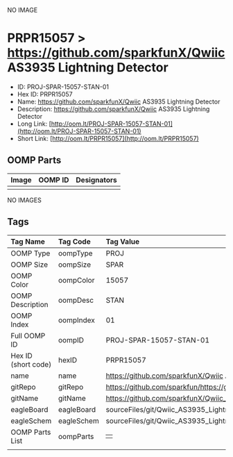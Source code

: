 


  
NO IMAGE  
# PRPR15057 > https://github.com/sparkfunX/Qwiic AS3935 Lightning Detector

- ID: PROJ-SPAR-15057-STAN-01
- Hex ID: PRPR15057
- Name: https://github.com/sparkfunX/Qwiic AS3935 Lightning Detector
- Description: https://github.com/sparkfunX/Qwiic AS3935 Lightning Detector
- Long Link: [http://oom.lt/PROJ-SPAR-15057-STAN-01](http://oom.lt/PROJ-SPAR-15057-STAN-01)
- Short Link: [http://oom.lt/PRPR15057](http://oom.lt/PRPR15057)

## OOMP Parts
  

|Image|OOMP ID|Designators|
| :--- | :--- | :--- |
||||
  
NO IMAGES  
## Tags
  

|Tag Name|Tag Code|Tag Value|
| :--- | :--- | :--- |
|OOMP Type|oompType|PROJ|
|OOMP Size|oompSize|SPAR|
|OOMP Color|oompColor|15057|
|OOMP Description|oompDesc|STAN|
|OOMP Index|oompIndex|01|
|Full OOMP ID|oompID|PROJ-SPAR-15057-STAN-01|
|Hex ID (short code)|hexID|PRPR15057|
|name|name|https://github.com/sparkfunX/Qwiic AS3935 Lightning Detector|
|gitRepo|gitRepo|https://github.com/sparkfun/https://github.com/sparkfunX/Qwiic_AS3935_Lightning_Detector|
|gitName|gitName|https://github.com/sparkfunX/Qwiic_AS3935_Lightning_Detector|
|eagleBoard|eagleBoard|sourceFiles/git/Qwiic_AS3935_Lightning_Detector/Hardware/Qwiic_AS3935_Lightning_Detector.brd|
|eagleSchem|eagleSchem|sourceFiles/git/Qwiic_AS3935_Lightning_Detector/Hardware/Qwiic_AS3935_Lightning_Detector.sch|
|OOMP Parts List|oompParts|<table><tr><td></td></tr></table>|
||||

